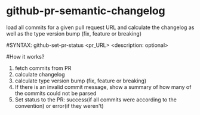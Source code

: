 # github-pr-semantic-changelog
load all commits for a given pull request URL and calculate the changelog as well as the type version bump (fix, feature or breaking)

#SYNTAX:
github-set-pr-status <yourGithubUserTokenHere> <pr_URL> <state> <description: optional>

#How it works?

1. fetch commits from PR
2. calculate changelog
3. calculate type version bump (fix, feature or breaking)
4. If there is an invalid commit message, show a summary of how many of the commits could not be parsed
5. Set status to the PR: success(if all commits were according to the convention) or error(if they weren't)
